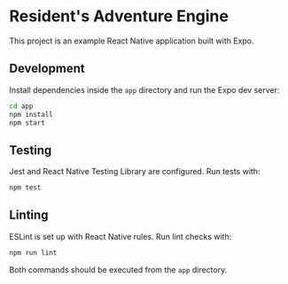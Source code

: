 # Resident's Adventure Engine

This project is an example React Native application built with Expo.

## Development

Install dependencies inside the `app` directory and run the Expo dev server:

```bash
cd app
npm install
npm start
```

## Testing

Jest and React Native Testing Library are configured. Run tests with:

```bash
npm test
```

## Linting

ESLint is set up with React Native rules. Run lint checks with:

```bash
npm run lint
```

Both commands should be executed from the `app` directory.
